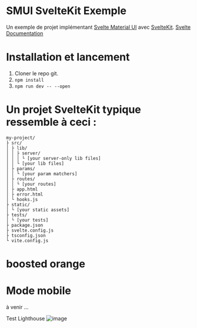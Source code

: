 # SMUI SvelteKit Exemple

Un exemple de projet implémentant [Svelte Material UI](https://github.com/hperrin/svelte-material-ui) avec [SvelteKit](https://kit.svelte.dev/).
[Svelte Documentation](https://kit.svelte.dev/docs)

# Installation et lancement

1. Cloner le repo git.
2. `npm install`
3. `npm run dev -- --open`

#  Un projet SvelteKit typique ressemble à ceci :
```
my-project/
├ src/
│ ├ lib/
│ │ ├ server/
│ │ │ └ [your server-only lib files]
│ │ └ [your lib files]
│ ├ params/
│ │ └ [your param matchers]
│ ├ routes/
│ │ └ [your routes]
│ ├ app.html
│ ├ error.html
│ └ hooks.js
├ static/
│ └ [your static assets]
├ tests/
│ └ [your tests]
├ package.json
├ svelte.config.js
├ tsconfig.json
└ vite.config.js
```

# boosted orange

# Mode mobile
à venir ...

Test Lighthouse
![image](https://user-images.githubusercontent.com/55719162/231885629-1e3dc41a-1f17-4988-b871-279e8addb048.png)


